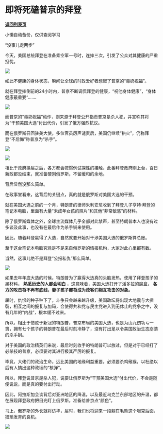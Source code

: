 # 即将死磕普京的拜登

[**返回列表页**](/gzh/政事堂2019)

小懒自动备份，仅供查阅学习

“没事儿走两步”

  

今天，美国总统拜登在准备乘空军一号时，连摔三次，引发了公众对其健康的严重担忧。

  

![](https://mmbiz.qpic.cn/mmbiz_gif/rxhS23yu8cNg46fJAPhN8pNfybLwMaIvt3tG7a7lbibA82jtuqKlAJGtT2tQt0XfelftGyOOaHcbjYeZaicricXqg/640?wx_fmt=gif)

  

如此不健康的身体状态，瞬间让全球的时政爱好者想起了普京的“毒奶祝福”。

  

就在拜登摔倒前的24小时内，普京不断调侃拜登的健康，“祝他身体健康”，“身体健康最重要”.......

  

![](https://mmbiz.qpic.cn/mmbiz_gif/rxhS23yu8cNg46fJAPhN8pNfybLwMaIvmibOVf1DicUoJD9fcyibtWWa8ibLbTicLzQ8PpiaY08wxtpNXK7JzYVIGjnA/640?wx_fmt=gif)

  

而普京的“毒奶祝福”动作，则来源于拜登公开指责普京是杀人犯，并宣称其将为“干预美国大选”付出代价，引发了俄方强烈抗议。

  

而在俄罗斯召回驻美大使，多位官员厉声谴责后，美国仍继续“拱火”，仍称拜登“不后悔”称普京为“杀手”。

  

![](https://mmbiz.qpic.cn/mmbiz_jpg/rxhS23yu8cNg46fJAPhN8pNfybLwMaIvsxiaFial3mllzNSlrFHV996D0N83gLOhGRAh9UFDkSrzosAeSdGa8cuQ/640?wx_fmt=jpeg)

![](https://mmbiz.qpic.cn/mmbiz_jpg/rxhS23yu8cNg46fJAPhN8pNfybLwMaIv6sbsO8trzViaQYLcxa1BOaV0qBuNjCX5WTAeOcvQic5phBIkfL2flsMA/640?wx_fmt=jpeg)

  

相比于政府换届之后，各方都会按惯例试探性的接触，此番拜登政府刚上台，百日新政都没结束，就准备硬刚俄罗斯，不留缓和的余地。

  

背后显然没那么简单。

  

在政事堂看来，这背后的关键点，真的就是俄罗斯对美国大选的干预。

  

就在美国大选之前的一个月，特朗普的律师朱利安尼收到了拜登儿子亨特·拜登的笔记本电脑，里面有大量“未成年女孩的照片”和其他“非常敏感”的材料。

  

除了俄罗斯媒体之外，全球主流媒体几乎全部对此禁声，甚至特朗普本人也没有过多谈及此事，也没有在最后作为杀手锏来使用。  

  

因此，随着拜登赢得了大选，自然就要开始对干涉美国大选的俄罗斯算总账。

  

至于这台笔记本电脑究竟是不是来自俄罗斯的情报机构，大家对此心里都有数。

  

当然，这事儿绝不是拜登“公报私仇”那么简单。

  

![](https://mmbiz.qpic.cn/mmbiz_jpg/rxhS23yu8cNg46fJAPhN8pNfybLwMaIvKQEfO58ONMOfl5anqEGHRcxetdfICpkTVficmQ4CueelLsBiaadp52zw/640?wx_fmt=jpeg)

  

如果去年年底大选的时候，特朗普为了赢得大选真的头脑发热，使用了拜登孩子的黑材料， **熟悉历史的人都会明白** ，这意味着，美国大选打开了潘多拉的魔盒，
**各方的攻击将不再有底线，妻子孩子都将成为政客们相互攻击的对象。**

  

届时，仇恨的种子种下了，斗争只会越来越升级，美国政坛将出现大地震与大撕裂，相互之间的报复与加码，会使得共和党与民主党进入到无休止的党争之中，没有几年的“内战”，根本缓不过来。

  

所以，相比于惜败于新冠的特朗普，普京布局的美国大选，也是为山九仞功亏一篑，拥有七个孩子的特朗普在最后时刻冷静了，没有打出足以令美国政治生态崩溃的杀手锏。

  

对于美国的政治精英们来说，最后时刻收手的特朗普可以放过，但是对于已经打了必杀技的普京，必须要对其进行极其严厉的报复。

  

毕竟，大佬们的政治生命，远比美国的地缘利益重要，必须要杀鸡儆猴，以杜绝以后有人搞出这种政坛的“核弹”。

  

所以，拜登说普京是杀人犯，说要让俄罗斯为“干预美国大选”付出代价，不会是随便说说，而是真的要付出行动。

  

因此，阿拉斯加会谈背后对亚洲地区的降温，以及最近乌克兰东部地区的升温，都在展现拜登政府把目光盯上俄罗斯，准备给普京点“颜色”。

  

马上，俄罗斯的外长就将访华，届时，我们也将迎来一段躲在毛熊这个坦克后面，猥琐发育的良机。  

  

![](https://mmbiz.qpic.cn/mmbiz_jpg/rxhS23yu8cPp0iaKAfe0ZsWfgGcY72o9Nror8TicrtnlDsqzY7y4Kum4fM3X0FMEGlbvm9HvZUiaETSnLt4DHNLbQ/640?wx_fmt=jpeg)

